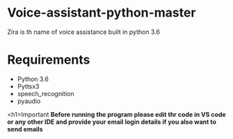 # Voice-assistant-python-master
Zira is th name of voice assistance built in python 3.6


<h1>Requirements</h1>

<ul>
  <li>Python 3.6</li>
  <li>Pyttsx3</li>
  <li>speech_recognition</li>
  <li>pyaudio</li>
</ul>

<h1\>Important</h1>
<b>Before running the program please edit thr code in VS code or any other IDE and provide your email login details if you also want to send emails</b>
